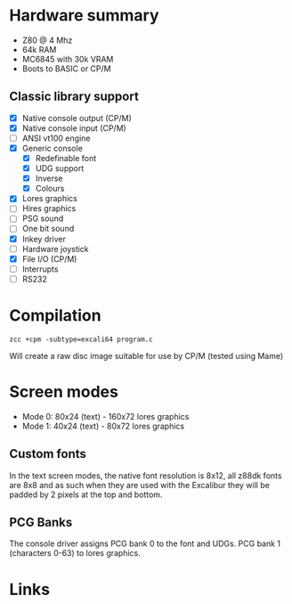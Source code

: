 # Hardware summary

* Z80 @ 4 Mhz
* 64k RAM
* MC6845 with 30k VRAM
* Boots to BASIC or CP/M


## Classic library support

* [x] Native console output (CP/M)
* [x] Native console input (CP/M)
* [ ] ANSI vt100 engine
* [x] Generic console
    * [x] Redefinable font 
    * [x] UDG support
    * [x] Inverse
    * [x] Colours
* [x] Lores graphics
* [ ] Hires graphics
* [ ] PSG sound
* [ ] One bit sound
* [x] Inkey driver
* [ ] Hardware joystick
* [x] File I/O (CP/M)
* [ ] Interrupts
* [ ] RS232

# Compilation

    zcc +cpm -subtype=excali64 program.c

Will create a raw disc image suitable for use by CP/M (tested using Mame)

# Screen modes

* Mode 0: 80x24 (text) - 160x72 lores graphics
* Mode 1: 40x24 (text) - 80x72 lores graphics

## Custom fonts

In the text screen modes, the native font resolution is 8x12, all z88dk fonts are 8x8 and as such when they are used with the Excalibur they will be padded by 2 pixels at the top and bottom.

## PCG Banks

The console driver assigns PCG bank 0 to the font and UDGs. PCG bank 1 (characters 0-63) to lores graphics.

# Links
